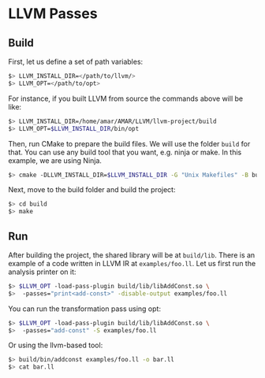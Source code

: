 # LLVM Passes

## Build
First, let us define a set of path variables:

```bash
$> LLVM_INSTALL_DIR=</path/to/llvm/>
$> LLVM_OPT=</path/to/opt>
```

For instance, if you built LLVM from source the commands above
will be like:

```bash
$> LLVM_INSTALL_DIR=/home/amar/AMAR/LLVM/llvm-project/build
$> LLVM_OPT=$LLVM_INSTALL_DIR/bin/opt
```

Then, run CMake to prepare the build files. We will use the
folder `build` for that. You can use any build tool that you
want, e.g. ninja or make. In this example, we are using Ninja.

```bash
$> cmake -DLLVM_INSTALL_DIR=$LLVM_INSTALL_DIR -G "Unix Makefiles" -B build/ .
```

Next, move to the build folder and build the project:

```bash
$> cd build
$> make
```

## Run
After building the project, the shared library will be at
`build/lib`. There is an example of a code written in LLVM IR at
`examples/foo.ll`. Let us first run the analysis printer on it:

```bash
$> $LLVM_OPT -load-pass-plugin build/lib/libAddConst.so \
$>  -passes="print<add-const>" -disable-output examples/foo.ll
```

You can run the transformation pass using opt:

```bash
$> $LLVM_OPT -load-pass-plugin build/lib/libAddConst.so \
$>  -passes="add-const" -S examples/foo.ll
```

Or using the llvm-based tool:

```bash
$> build/bin/addconst examples/foo.ll -o bar.ll
$> cat bar.ll
```
